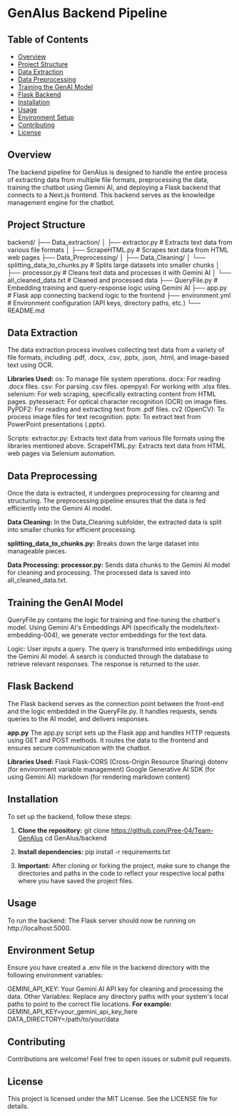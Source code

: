 # GenAIus Backend Pipeline

## Table of Contents
- [Overview](#overview)
- [Project Structure](#project-structure)
- [Data Extraction](#data-extraction)
- [Data Preprocessing](#data-preprocessing)
- [Training the GenAI Model](#training-the-genai-model)
- [Flask Backend](#flask-backend)
- [Installation](#installation)
- [Usage](#usage)
- [Environment Setup](#environment-setup)
- [Contributing](#contributing)
- [License](#license)

## Overview
The backend pipeline for GenAIus is designed to handle the entire process of extracting data from multiple file formats, preprocessing the data, training the chatbot using Gemini AI, and deploying a Flask backend that connects to a Next.js frontend. This backend serves as the knowledge management engine for the chatbot.

## Project Structure

backend/
├── Data_extraction/
│   ├── extractor.py       # Extracts text data from various file formats
│   ├── ScrapeHTML.py      # Scrapes text data from HTML web pages
├── Data_Preprocessing/
│   ├── Data_Cleaning/
│       └── splitting_data_to_chunks.py  # Splits large datasets into smaller chunks
│   ├── processor.py       # Cleans text data and processes it with Gemini AI
│   └── all_cleaned_data.txt  # Cleaned and processed data
├── QueryFile.py           # Embedding training and query-response logic using Gemini AI
├── app.py                 # Flask app connecting backend logic to the frontend
├── environment.yml        # Environment configuration (API keys, directory paths, etc.)
└── README.md

## Data Extraction
The data extraction process involves collecting text data from a variety of file formats, including .pdf, .docx, .csv, .pptx, .json, .html, and image-based text using OCR.

**Libraries Used:**
os: To manage file system operations.
docx: For reading .docx files.
csv: For parsing .csv files.
openpyxl: For working with .xlsx files.
selenium: For web scraping, specifically extracting content from HTML pages.
pytesseract: For optical character recognition (OCR) on image files.
PyPDF2: For reading and extracting text from .pdf files.
cv2 (OpenCV): To process image files for text recognition.
pptx: To extract text from PowerPoint presentations (.pptx).

Scripts:
extractor.py: Extracts text data from various file formats using the libraries mentioned above.
ScrapeHTML.py: Extracts text data from HTML web pages via Selenium automation.

## **Data Preprocessing**
Once the data is extracted, it undergoes preprocessing for cleaning and structuring. The preprocessing pipeline ensures that the data is fed efficiently into the Gemini AI model.

**Data Cleaning:**
In the Data_Cleaning subfolder, the extracted data is split into smaller chunks for efficient processing.

**splitting_data_to_chunks.py:** Breaks down the large dataset into manageable pieces.

**Data Processing:**
**processor.py:** Sends data chunks to the Gemini AI model for cleaning and processing. The processed data is saved into all_cleaned_data.txt.

## Training the GenAI Model
QueryFile.py contains the logic for training and fine-tuning the chatbot's model. Using Gemini AI's Embeddings API (specifically the models/text-embedding-004), we generate vector embeddings for the text data.

Logic:
User inputs a query.
The query is transformed into embeddings using the Gemini AI model.
A search is conducted through the database to retrieve relevant responses.
The response is returned to the user.

## Flask Backend
The Flask backend serves as the connection point between the front-end and the logic embedded in the QueryFile.py. It handles requests, sends queries to the AI model, and delivers responses.

**app.py**
The app.py script sets up the Flask app and handles HTTP requests using GET and POST methods. It routes the data to the frontend and ensures secure communication with the chatbot.

**Libraries Used:**
Flask
Flask-CORS (Cross-Origin Resource Sharing)
dotenv (for environment variable management)
Google Generative AI SDK (for using Gemini AI)
markdown (for rendering markdown content)

## Installation
To set up the backend, follow these steps:

1. **Clone the repository:**
    git clone https://github.com/Pree-04/Team-GenAIus
    cd GenAIus/backend

2. **Install dependencies:**
    pip install -r requirements.txt

3. **Important:**
    After cloning or forking the project, make sure to change the directories and paths in the code to reflect your respective local paths where you have saved the project files.

## Usage
To run the backend:
The Flask server should now be running on http://localhost:5000.

## Environment Setup
Ensure you have created a .env file in the backend directory with the following environment variables:

GEMINI_API_KEY: Your Gemini AI API key for cleaning and processing the data.
Other Variables: Replace any directory paths with your system's local paths to point to the correct file locations.
**For example:**
GEMINI_API_KEY=your_gemini_api_key_here
DATA_DIRECTORY=/path/to/your/data

## Contributing
Contributions are welcome! Feel free to open issues or submit pull requests.

## License
This project is licensed under the MIT License. See the LICENSE file for details.
